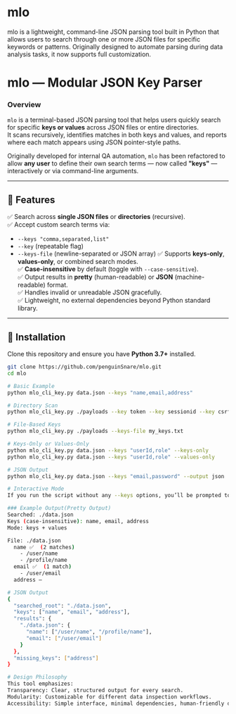 # mlo
mlo is a lightweight, command-line JSON parsing tool built in Python that allows users to search through one or more JSON files for specific keywords or patterns. Originally designed to automate parsing during data analysis tasks, it now supports full customization. 

#
# mlo — Modular JSON Key Parser

### Overview
`mlo` is a terminal-based JSON parsing tool that helps users quickly search for specific **keys or values** across JSON files or entire directories.  
It scans recursively, identifies matches in both keys and values, and reports where each match appears using JSON pointer-style paths.

Originally developed for internal QA automation, `mlo` has been refactored to allow **any user** to define their own search terms — now called **"keys"** — interactively or via command-line arguments.

---

## 🚀 Features
✅ Search across **single JSON files** or **directories** (recursive).  
✅ Accept custom search terms via:
- `--keys "comma,separated,list"`
- `--key` (repeatable flag)
- `--keys-file` (newline-separated or JSON array)
✅ Supports **keys-only**, **values-only**, or combined search modes.  
✅ **Case-insensitive** by default (toggle with `--case-sensitive`).  
✅ Output results in **pretty** (human-readable) or **JSON** (machine-readable) format.  
✅ Handles invalid or unreadable JSON gracefully.  
✅ Lightweight, no external dependencies beyond Python standard library.

---

## 🧭 Installation
Clone this repository and ensure you have **Python 3.7+** installed.

```bash
git clone https://github.com/penguinSnare/mlo.git
cd mlo

# Basic Example
python mlo_cli_key.py data.json --keys "name,email,address"

# Directory Scan
python mlo_cli_key.py ./payloads --key token --key sessionid --key csrf

# File-Based Keys
python mlo_cli_key.py ./payloads --keys-file my_keys.txt

# Keys-Only or Values-Only
python mlo_cli_key.py data.json --keys "userId,role" --keys-only
python mlo_cli_key.py data.json --keys "userId,role" --values-only

# JSON Output
python mlo_cli_key.py data.json --keys "email,password" --output json

# Interactive Mode
If you run the script without any --keys options, you’ll be prompted to input them manually.

### Example Output(Pretty Output)
Searched: ./data.json
Keys (case-insensitive): name, email, address
Mode: keys + values

File: ./data.json
  name ✅  (2 matches)
    - /user/name
    - /profile/name
  email ✅  (1 match)
    - /user/email
  address —

# JSON Output
{
  "searched_root": "./data.json",
  "keys": ["name", "email", "address"],
  "results": {
    "./data.json": {
      "name": ["/user/name", "/profile/name"],
      "email": ["/user/email"]
    }
  },
  "missing_keys": ["address"]
}

# Design Philosophy
This tool emphasizes:
Transparency: Clear, structured output for every search.
Modularity: Customizable for different data inspection workflows.
Accessibility: Simple interface, minimal dependencies, human-friendly defaults.
